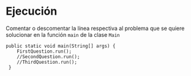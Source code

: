 # Ejecución

Comentar o descomentar la línea respectiva al problema que se quiere solucionar en la función `main` de la clase `Main`

```
public static void main(String[] args) {  
    FirstQuestion.run();  
    //SecondQuestion.run();  
    //ThirdQuestion.run();
 }
```
